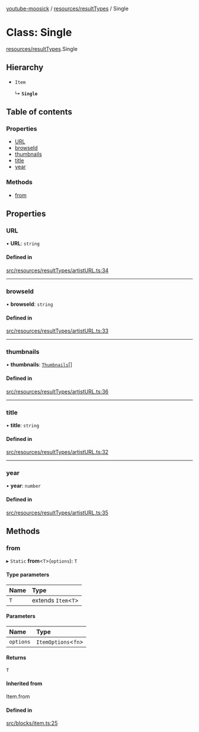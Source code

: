 [youtube-moosick](../README.md) / [resources/resultTypes](../modules/resources_resultTypes.md) / Single

# Class: Single

[resources/resultTypes](../modules/resources_resultTypes.md).Single

## Hierarchy

- `Item`

  ↳ **`Single`**

## Table of contents

### Properties

- [URL](resources_resultTypes.Single.md#url)
- [browseId](resources_resultTypes.Single.md#browseid)
- [thumbnails](resources_resultTypes.Single.md#thumbnails)
- [title](resources_resultTypes.Single.md#title)
- [year](resources_resultTypes.Single.md#year)

### Methods

- [from](resources_resultTypes.Single.md#from)

## Properties

### URL

• **URL**: `string`

#### Defined in

[src/resources/resultTypes/artistURL.ts:34](https://github.com/EvasiveXkiller/youtube-moosick/blob/4b0f840/src/resources/resultTypes/artistURL.ts#L34)

___

### browseId

• **browseId**: `string`

#### Defined in

[src/resources/resultTypes/artistURL.ts:33](https://github.com/EvasiveXkiller/youtube-moosick/blob/4b0f840/src/resources/resultTypes/artistURL.ts#L33)

___

### thumbnails

• **thumbnails**: [`Thumbnails`](resources_generalTypes.Thumbnails.md)[]

#### Defined in

[src/resources/resultTypes/artistURL.ts:36](https://github.com/EvasiveXkiller/youtube-moosick/blob/4b0f840/src/resources/resultTypes/artistURL.ts#L36)

___

### title

• **title**: `string`

#### Defined in

[src/resources/resultTypes/artistURL.ts:32](https://github.com/EvasiveXkiller/youtube-moosick/blob/4b0f840/src/resources/resultTypes/artistURL.ts#L32)

___

### year

• **year**: `number`

#### Defined in

[src/resources/resultTypes/artistURL.ts:35](https://github.com/EvasiveXkiller/youtube-moosick/blob/4b0f840/src/resources/resultTypes/artistURL.ts#L35)

## Methods

### from

▸ `Static` **from**<`T`\>(`options`): `T`

#### Type parameters

| Name | Type |
| :------ | :------ |
| `T` | extends `Item`<`T`\> |

#### Parameters

| Name | Type |
| :------ | :------ |
| `options` | `ItemOptions`<`fn`\> |

#### Returns

`T`

#### Inherited from

Item.from

#### Defined in

[src/blocks/item.ts:25](https://github.com/EvasiveXkiller/youtube-moosick/blob/4b0f840/src/blocks/item.ts#L25)
